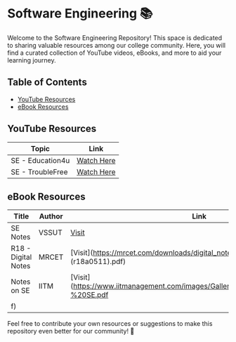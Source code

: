 # Software Engineering 📚

Welcome to the Software Engineering Repository! This space is dedicated to sharing valuable resources among our college community. Here, you will find a curated collection of YouTube videos, eBooks, and more to aid your learning journey.

## Table of Contents

- [YouTube Resources](#youtube-resources)
- [eBook Resources](#ebook-resources)

## YouTube Resources

| Topic                          | Link                                   |
|------------------------------------|---------------------------------------------|
| SE - Education4u          | [Watch Here](https://www.youtube.com/watch?v=WxkP5KR_Emk&list=PLrjkTql3jnm9b5nr-ggx7Pt1G4UAHeFlJ) |
| SE - TroubleFree           | [Watch Here](https://www.youtube.com/watch?v=qxv6vPlx2Cs&list=PLmAmHQ-_5ySyCjVtHdSjJ64QU2x5TH8Dy) |


## eBook Resources

| Title                                               | Author          | Link                                     |
|---------------------------------------------------------|---------------------|-----------------------------------------------|
|  SE Notes       | VSSUT      | [Visit](https://www.vssut.ac.in/lecture_notes/lecture1428551142.pdf) |
|  R18 - Digital Notes        | MRCET      | [Visit](https://mrcet.com/downloads/digital_notes/it/software engineering (r18a0511).pdf) |
|  Notes on SE       | IITM      | [Visit](https://www.iitmanagement.com/images/Gallery/CSE%206th%20Sem%20-%20SE.pdf
f) |

Feel free to contribute your own resources or suggestions to make this repository even better for our community! 🚀

